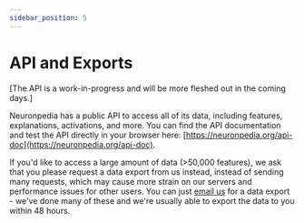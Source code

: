 ```yaml
---
sidebar_position: 5
---
```


# API and Exports

[The API is a work-in-progress and will be more fleshed out in the coming days.]

Neuronpedia has a public API to access all of its data, including features, explanations, activations, and more. You can find the API documentation and test the API directly in your browser here: [https://neuronpedia.org/api-doc](https://neuronpedia.org/api-doc).

If you'd like to access a large amount of data (>50,000 features), we ask that you please request a data export from us instead, instead of sending many requests, which may cause more strain on our servers and performance issues for other users. You can just [email us](mailto:support@neuronpedia.org) for a data export - we've done many of these and we're usually able to export the data to you within 48 hours.
